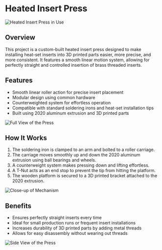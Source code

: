 # Heated Insert Press

![Heated Insert Press in Use](https://github.com/user-attachments/assets/890fffa0-00b5-42b8-917f-83aabe8aeca2)

## Overview

This project is a custom-built heated insert press designed to make installing heat-set inserts into 3D printed parts easier, more precise, and more consistent. It features a smooth linear motion system, allowing for perfectly straight and controlled insertion of brass threaded inserts.

## Features

- Smooth linear roller action for precise insert placement
- Modular design using common hardware
- Counterweighted system for effortless operation
- Compatible with standard soldering irons and heat-set installation tips
- Built using 2020 aluminum extrusion and 3D printed parts

![Full View of the Press](https://github.com/user-attachments/assets/ce19acf5-4749-4801-a053-5d02fa0b409b)

## How It Works

1. The soldering iron is clamped to an arm and bolted to a roller carriage.
2. The carriage moves smoothly up and down the 2020 aluminum extrusion using ball bearings and wheels.
3. A counterweight system makes pressing down and lifting effortless.
4. A T-Nut acts as an end stop to prevent the tip from hitting the platform.
5. The wooden platform is secured to a 3D printed bracket attached to the 2020 extrusion.

![Close-up of Mechanism](https://github.com/user-attachments/assets/7b569d44-b4b9-4eee-826a-46555a8c227d)

## Benefits

- Ensures perfectly straight inserts every time
- Ideal for small production runs or frequent insert installations
- Increases durability of 3D printed parts by adding metal threads
- Allows for easy disassembly without wearing out threads

![Side View of the Press](https://github.com/user-attachments/assets/ef4c0d66-41f9-4224-82ee-b7352c712e18)



